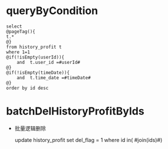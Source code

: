 queryByCondition
===


    select 
    @pageTag(){
    t.*
    @}
    from history_profit t
    where 1=1  
    @if(!isEmpty(userId)){
        and  t.user_id =#userId#
    @}
    @if(!isEmpty(timeDate)){
        and  t.time_date =#timeDate#
    @}
    order by id desc
    
    
    

batchDelHistoryProfitByIds
===

* 批量逻辑删除

    update history_profit set del_flag = 1 where id  in( #join(ids)#)
    
